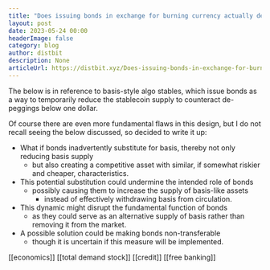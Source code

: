 ```yaml
---
title: "Does issuing bonds in exchange for burning currency actually decrease supply"
layout: post
date: 2023-05-24 00:00
headerImage: false
category: blog
author: distbit
description: None
articleUrl: https://distbit.xyz/Does-issuing-bonds-in-exchange-for-burning-currency-actually-decrease-supply
---
```


The below is in reference to basis-style algo stables, which issue bonds as a way to temporarily reduce the stablecoin supply to counteract de-peggings below one dollar.

Of course there are even more fundamental flaws in this design, but I do not recall seeing the below discussed, so decided to write it up:

- What if bonds inadvertently substitute for basis, thereby not only reducing basis supply
	- but also creating a competitive asset with similar, if somewhat riskier and cheaper, characteristics.
- This potential substitution could undermine the intended role of bonds
	- possibly causing them to increase the supply of basis-like assets
		- instead of effectively withdrawing basis from circulation.
- This dynamic might disrupt the fundamental function of bonds
	- as they could serve as an alternative supply of basis rather than removing it from the market.
- A possible solution could be making bonds non-transferable
	- though it is uncertain if this measure will be implemented.


[[economics]] [[total demand stock]] [[credit]] [[free banking]]